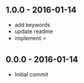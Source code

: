 

## 1.0.0 - 2016-01-14
- add keywords
- update readme
- implement :star:

## 0.0.0 - 2016-01-14
- Initial commit